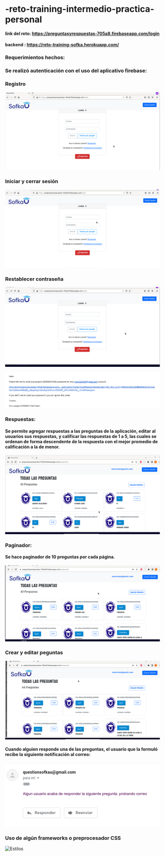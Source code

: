 # -reto-training-intermedio-practica-personal
#### link del reto: https://preguntasyrespuestas-705a8.firebaseapp.com/login
#### backend : https://reto-training-sofka.herokuapp.com/
### Requerimientos hechos:

### Se realizó autenticación con el uso del aplicativo firebase:
### Registro

![](autenticacion.gif)

### Iniciar y cerrar sesión

![](autenticacion2.gif.gif)

### Restablecer contraseña

![](contrasenna.gif)

![img.png](img.png)

### Respuestas:
#### Se permite agregar respuestas a las preguntas de la aplicación, editar al usuarios sus respuestas, y calificar las respuestas de 1 a 5, las cuales se ordenan de forma descendente de la respuesta con el mejor promedio de calificación a la de menor.

![](respuestas.gif)

### Paginador:

#### Se hace paginador de  10 preguntas por cada  página.

![](paginador.gif)

### Crear y editar peguntas

![](pregunta.gif)

####  Cuando alguien responde una de las preguntas, el usuario que la formuló recibe la siguiente notificación al correo:
![img_1.png](img_1.png)

### Uso de algún frameworks o preprocesador CSS

<img width="960" alt="Estilos" src="https://user-images.githubusercontent.com/103125129/173397717-c56c517c-3630-4af9-9d47-0fe19d569449.png">


